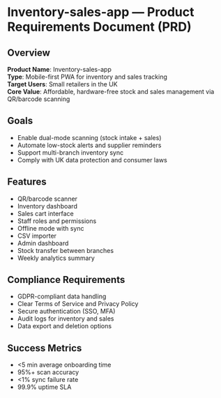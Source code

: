 # Inventory-sales-app — Product Requirements Document (PRD)

## Overview
**Product Name**: Inventory-sales-app  
**Type**: Mobile-first PWA for inventory and sales tracking  
**Target Users**: Small retailers in the UK  
**Core Value**: Affordable, hardware-free stock and sales management via QR/barcode scanning

## Goals
- Enable dual-mode scanning (stock intake + sales)
- Automate low-stock alerts and supplier reminders
- Support multi-branch inventory sync
- Comply with UK data protection and consumer laws

## Features
- QR/barcode scanner
- Inventory dashboard
- Sales cart interface
- Staff roles and permissions
- Offline mode with sync
- CSV importer
- Admin dashboard
- Stock transfer between branches
- Weekly analytics summary

## Compliance Requirements
- GDPR-compliant data handling
- Clear Terms of Service and Privacy Policy
- Secure authentication (SSO, MFA)
- Audit logs for inventory and sales
- Data export and deletion options

## Success Metrics
- <5 min average onboarding time
- 95%+ scan accuracy
- <1% sync failure rate
- 99.9% uptime SLA
